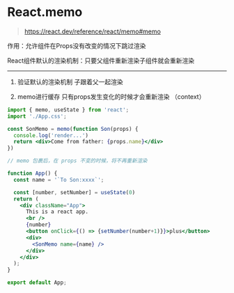 # React.memo

> https://react.dev/reference/react/memo#memo

作用：允许组件在Props没有改变的情况下跳过渲染

React组件默认的渲染机制：只要父组件重新渲染子组件就会重新渲染

---

1. 验证默认的渲染机制 子跟着父一起渲染

2. memo进行缓存 只有props发生变化的时候才会重新渲染 （context）

```jsx
import { memo, useState } from 'react';
import './App.css';

const SonMemo = memo(function Son(props) {
  console.log('render...')
  return <div>Come from father: {props.name}</div>
})

// memo 包裹后，在 props 不变的时候，将不再重新渲染

function App() {
  const name = '`To Son:xxxx`';

  const [number, setNumber] = useState(0)
  return (
    <div className="App">
      This is a react app.
      <br />
      {number}
      <button onClick={() => {setNumber(number+1)}}>plus</button>
      <div>
        <SonMemo name={name} />
      </div>
    </div>
  );
}

export default App;
```
